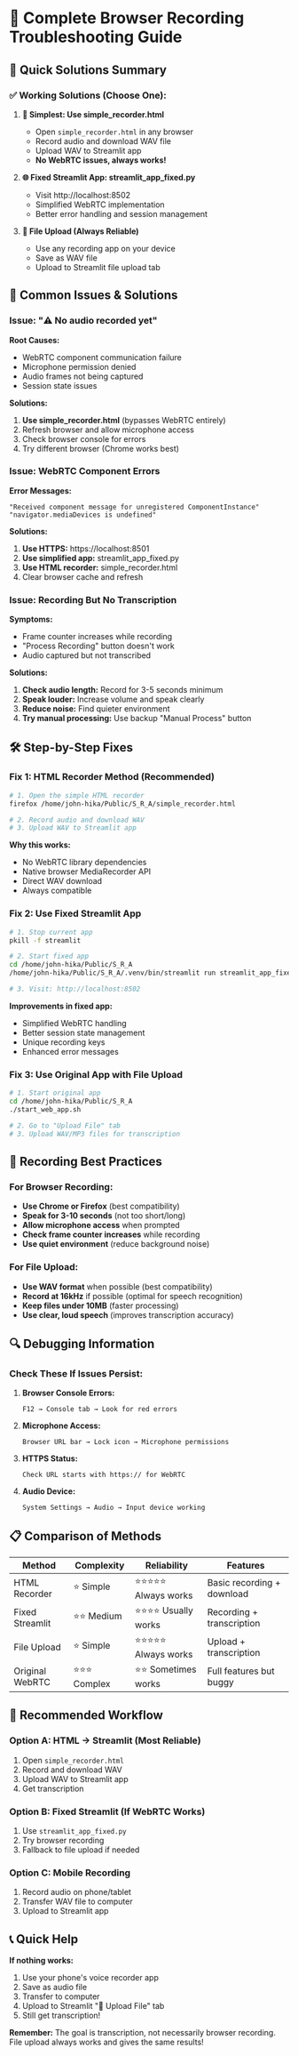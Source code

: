 # 🔧 Complete Browser Recording Troubleshooting Guide

## 🎯 Quick Solutions Summary

### ✅ **Working Solutions (Choose One):**

1. **📱 Simplest: Use simple_recorder.html**
   - Open `simple_recorder.html` in any browser
   - Record audio and download WAV file
   - Upload WAV to Streamlit app
   - **No WebRTC issues, always works!**

2. **🌐 Fixed Streamlit App: streamlit_app_fixed.py**
   - Visit http://localhost:8502
   - Simplified WebRTC implementation
   - Better error handling and session management

3. **📁 File Upload (Always Reliable)**
   - Use any recording app on your device
   - Save as WAV file
   - Upload to Streamlit file upload tab

## 🚨 Common Issues & Solutions

### Issue: "⚠️ No audio recorded yet"

**Root Causes:**
- WebRTC component communication failure
- Microphone permission denied
- Audio frames not being captured
- Session state issues

**Solutions:**
1. **Use simple_recorder.html** (bypasses WebRTC entirely)
2. Refresh browser and allow microphone access
3. Check browser console for errors
4. Try different browser (Chrome works best)

### Issue: WebRTC Component Errors

**Error Messages:**
```
"Received component message for unregistered ComponentInstance"
"navigator.mediaDevices is undefined"
```

**Solutions:**
1. **Use HTTPS:** https://localhost:8501
2. **Use simplified app:** streamlit_app_fixed.py
3. **Use HTML recorder:** simple_recorder.html
4. Clear browser cache and refresh

### Issue: Recording But No Transcription

**Symptoms:**
- Frame counter increases while recording
- "Process Recording" button doesn't work
- Audio captured but not transcribed

**Solutions:**
1. **Check audio length:** Record for 3-5 seconds minimum
2. **Speak louder:** Increase volume and speak clearly
3. **Reduce noise:** Find quieter environment
4. **Try manual processing:** Use backup "Manual Process" button

## 🛠️ Step-by-Step Fixes

### Fix 1: HTML Recorder Method (Recommended)

```bash
# 1. Open the simple HTML recorder
firefox /home/john-hika/Public/S_R_A/simple_recorder.html

# 2. Record audio and download WAV
# 3. Upload WAV to Streamlit app
```

**Why this works:**
- No WebRTC library dependencies
- Native browser MediaRecorder API
- Direct WAV download
- Always compatible

### Fix 2: Use Fixed Streamlit App

```bash
# 1. Stop current app
pkill -f streamlit

# 2. Start fixed app
cd /home/john-hika/Public/S_R_A
/home/john-hika/Public/S_R_A/.venv/bin/streamlit run streamlit_app_fixed.py --server.port 8502

# 3. Visit: http://localhost:8502
```

**Improvements in fixed app:**
- Simplified WebRTC handling
- Better session state management
- Unique recording keys
- Enhanced error messages

### Fix 3: Use Original App with File Upload

```bash
# 1. Start original app
cd /home/john-hika/Public/S_R_A
./start_web_app.sh

# 2. Go to "Upload File" tab
# 3. Upload WAV/MP3 files for transcription
```

## 🎤 Recording Best Practices

### For Browser Recording:
- **Use Chrome or Firefox** (best compatibility)
- **Speak for 3-10 seconds** (not too short/long)
- **Allow microphone access** when prompted
- **Check frame counter increases** while recording
- **Use quiet environment** (reduce background noise)

### For File Upload:
- **Use WAV format** when possible (best compatibility)
- **Record at 16kHz** if possible (optimal for speech recognition)
- **Keep files under 10MB** (faster processing)
- **Use clear, loud speech** (improves transcription accuracy)

## 🔍 Debugging Information

### Check These If Issues Persist:

1. **Browser Console Errors:**
   ```
   F12 → Console tab → Look for red errors
   ```

2. **Microphone Access:**
   ```
   Browser URL bar → Lock icon → Microphone permissions
   ```

3. **HTTPS Status:**
   ```
   Check URL starts with https:// for WebRTC
   ```

4. **Audio Device:**
   ```
   System Settings → Audio → Input device working
   ```

## 📋 Comparison of Methods

| Method | Complexity | Reliability | Features |
|--------|------------|-------------|----------|
| HTML Recorder | ⭐ Simple | ⭐⭐⭐⭐⭐ Always works | Basic recording + download |
| Fixed Streamlit | ⭐⭐ Medium | ⭐⭐⭐⭐ Usually works | Recording + transcription |
| File Upload | ⭐ Simple | ⭐⭐⭐⭐⭐ Always works | Upload + transcription |
| Original WebRTC | ⭐⭐⭐ Complex | ⭐⭐ Sometimes works | Full features but buggy |

## 🚀 Recommended Workflow

### **Option A: HTML → Streamlit (Most Reliable)**
1. Open `simple_recorder.html`
2. Record and download WAV
3. Upload WAV to Streamlit app
4. Get transcription

### **Option B: Fixed Streamlit (If WebRTC Works)**
1. Use `streamlit_app_fixed.py`
2. Try browser recording
3. Fallback to file upload if needed

### **Option C: Mobile Recording**
1. Record audio on phone/tablet
2. Transfer WAV file to computer
3. Upload to Streamlit app

## 📞 Quick Help

**If nothing works:**
1. Use your phone's voice recorder app
2. Save as audio file
3. Transfer to computer
4. Upload to Streamlit "📁 Upload File" tab
5. Still get transcription!

**Remember:** The goal is transcription, not necessarily browser recording. File upload always works and gives the same results!

